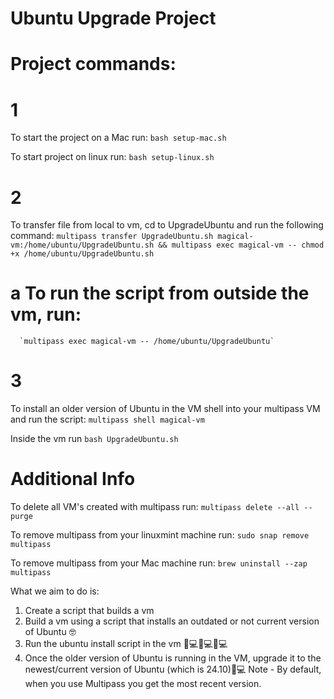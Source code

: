 # Ubuntu Upgrade Project

# Project commands:

# 1
To start the project on a Mac run:
`bash setup-mac.sh` 

To start project on linux run:
`bash setup-linux.sh`

# 2
To transfer file from local to vm, cd to UpgradeUbuntu and run the following command:
`multipass transfer UpgradeUbuntu.sh magical-vm:/home/ubuntu/UpgradeUbuntu.sh && multipass exec magical-vm -- chmod +x /home/ubuntu/UpgradeUbuntu.sh`

  # a To run the script from outside the vm, run:
      `multipass exec magical-vm -- /home/ubuntu/UpgradeUbuntu`

# 3
To install an older version of Ubuntu in the VM shell into your multipass VM and run the  script: 
`multipass shell magical-vm`

Inside the vm run 
`bash UpgradeUbuntu.sh`

# Additional Info
To delete all VM's created with multipass run:
`multipass delete --all --purge`

To remove multipass from your linuxmint machine run:
`sudo snap remove multipass`

To remove multipass from your Mac machine run:
`brew uninstall --zap multipass`


What we aim to do is:
1. Create a script that builds a vm 
2. Build a vm using a script that installs an outdated or not current version of Ubuntu 🤓
3. Run the ubuntu install script in the vm 👨💻👩💻🧑💻
4. Once the older version of Ubuntu is running in the VM, upgrade it to the newest/current version of Ubuntu (which is 24.10)🎉💻
Note - By default, when you use Multipass you get the most recent version.
